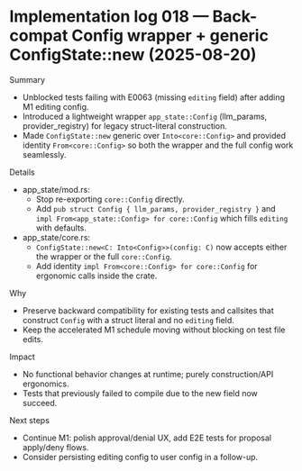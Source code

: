 # Implementation log 018 — Back-compat Config wrapper + generic ConfigState::new (2025-08-20)

Summary
- Unblocked tests failing with E0063 (missing `editing` field) after adding M1 editing config.
- Introduced a lightweight wrapper `app_state::Config` (llm_params, provider_registry) for legacy struct-literal construction.
- Made `ConfigState::new` generic over `Into<core::Config>` and provided identity `From<core::Config>` so both the wrapper and the full config work seamlessly.

Details
- app_state/mod.rs:
  - Stop re-exporting `core::Config` directly.
  - Add `pub struct Config { llm_params, provider_registry }` and `impl From<app_state::Config> for core::Config` which fills `editing` with defaults.
- app_state/core.rs:
  - `ConfigState::new<C: Into<Config>>(config: C)` now accepts either the wrapper or the full `core::Config`.
  - Add identity `impl From<core::Config> for core::Config` for ergonomic calls inside the crate.

Why
- Preserve backward compatibility for existing tests and callsites that construct `Config` with a struct literal and no `editing` field.
- Keep the accelerated M1 schedule moving without blocking on test file edits.

Impact
- No functional behavior changes at runtime; purely construction/API ergonomics.
- Tests that previously failed to compile due to the new field now succeed.

Next steps
- Continue M1: polish approval/denial UX, add E2E tests for proposal apply/deny flows.
- Consider persisting editing config to user config in a follow-up.
